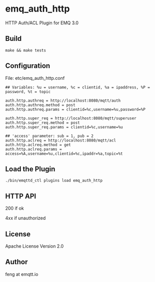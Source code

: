 
emq_auth_http
=============

HTTP Auth/ACL Plugin for EMQ 3.0

Build
-----

```
make && make tests
```

Configuration
-------------

File: etc/emq_auth_http.conf

```
## Variables: %u = username, %c = clientid, %a = ipaddress, %P = password, %t = topic

auth.http.authreq = http://localhost:8080/mqtt/auth
auth.http.authreq.method = post
auth.http.authreq.params = clientid=%c,username=%u,password=%P

auth.http.super_req = http://localhost:8080/mqtt/superuser
auth.http.super_req.method = post
auth.http.super_req.params = clientid=%c,username=%u

## 'access' parameter: sub = 1, pub = 2
auth.http.aclreq = http://localhost:8080/mqtt/acl
auth.http.aclreq.method = get
auth.http.aclreq.params = access=%A,username=%u,clientid=%c,ipaddr=%a,topic=%t

```

Load the Plugin
---------------

```
./bin/emqttd_ctl plugins load emq_auth_http
```

HTTP API
--------

200 if ok

4xx if unauthorized

License
-------

Apache License Version 2.0

Author
------

feng at emqtt.io

